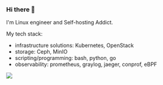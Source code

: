 ### Hi there 👋

I'm Linux engineer and Self-hosting Addict.

My tech stack:
- infrastructure solutions: Kubernetes, OpenStack
- storage: Ceph, MinIO
- scripting/programming: bash, python, go
- observability: prometheus, graylog, jaeger, conprof, eBPF

![](https://github-readme-stats.vercel.app/api?username=R4scal&show_icons=true)
